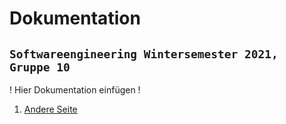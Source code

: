 # Dokumentation
`Softwareengineering Wintersemester 2021, Gruppe 10`
---
! Hier Dokumentation einfügen !  
1. [Andere Seite](andereseite.md)
